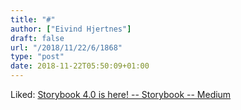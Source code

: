 ```yaml
---
title: "#"
author: ["Eivind Hjertnes"]
draft: false
url: "/2018/11/22/6/1868"
type: "post"
date: 2018-11-22T05:50:09+01:00
---
```


Liked:
[Storybook
4.0 is here! -- Storybook -- Medium](https://medium.com/storybookjs/storybook-4-0-is-here-10b9857fc7de)

